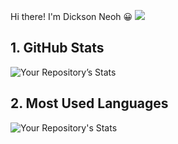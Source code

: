Hi there! I'm Dickson Neoh 😀
![](https://komarev.com/ghpvc/?username=dnth)

## 1. GitHub Stats
![Your Repository’s Stats](https://github-readme-stats.vercel.app/api?username=dnth&show_icons=true)

## 2. Most Used Languages
![Your Repository's Stats](https://github-readme-stats.vercel.app/api/top-langs/?username=dnth)

